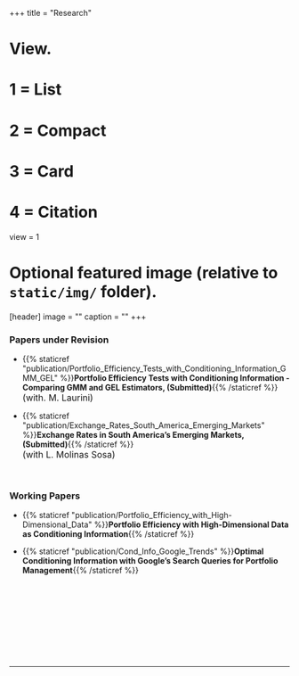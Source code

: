 +++
title = "Research"

# View.
#   1 = List
#   2 = Compact
#   3 = Card
#   4 = Citation
view = 1

# Optional featured image (relative to `static/img/` folder).
[header]
image = ""
caption = ""
+++

### **Papers under Revision**

* {{% staticref "publication/Portfolio_Efficiency_Tests_with_Conditioning_Information_GMM_GEL" %}}**Portfolio Efficiency Tests with Conditioning Information - Comparing GMM and GEL Estimators, (Submitted)**{{% /staticref %}}  
 <font size="3"> (with. M. Laurini) </font>


* {{% staticref "publication/Exchange_Rates_South_America_Emerging_Markets" %}}**Exchange Rates in South America’s Emerging Markets, (Submitted)**{{% /staticref %}}  
 <font size="3"> (with L. Molinas Sosa) </font> 


<br>

### **Working Papers**

* {{% staticref "publication/Portfolio_Efficiency_with_High-Dimensional_Data" %}}**Portfolio Efficiency with High-Dimensional Data as Conditioning Information**{{% /staticref %}}


* {{% staticref "publication/Cond_Info_Google_Trends" %}}**Optimal Conditioning Information with Google’s Search Queries for Portfolio Management**{{% /staticref %}}


<br>
<br>
<br>
<br>
<br>
<br>
<br>
<br>

---